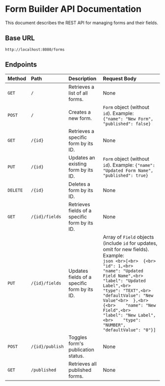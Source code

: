 # Form Builder API Documentation

This document describes the REST API for managing forms and their fields.

## Base URL

`http://localhost:8080/forms`

## Endpoints

| Method | Path                  | Description                                                                                         | Request Body                                                                                                                                                                                                                                                                                                                                                                          |
| :----- |:----------------------| :--------------------------------------------------------------------------------------------------- |:--------------------------------------------------------------------------------------------------------------------------------------------------------------------------------------------------------------------------------------------------------------------------------------------------------------------------------------------------------------------------------------|
| `GET`  | `/`             | Retrieves a list of all forms.                                                                      | None                                                                                                                                                                                                                                                                                                                                                                                  |
| `POST` | `/`             | Creates a new form.                                                                                   | `Form` object (without `id`). Example:<br>`{"name": "New Form", "published": false}`                                                                                                                                                                                                                                                                                                  |
| `GET`  | `/{id}`         | Retrieves a specific form by its ID.                                                                 | None                                                                                                                                                                                                                                                                                                                                                                                  |
| `PUT`  | `/{id}`         | Updates an existing form by its ID.                                                                  | `Form` object (without `id`). Example: `{"name": "Updated Form Name", "published": true}`                                                                                                                                                                                                                                                                                             |
| `DELETE`| `/{id}`         | Deletes a form by its ID.                                                                           | None                                                                                                                                                                                                                                                                                                                                                                                  |
| `GET`  | `/{id}/fields`  | Retrieves fields of a specific form by its ID.                                                       | None                                                                                                                                                                                                                                                                                                                                                                                  |
| `PUT`  | `/{id}/fields`  | Updates fields of a specific form by its ID.                                                       | Array of `Field` objects (include `id` for updates, omit for new fields). Example:<br>```json <br>[<br>  {<br>    "id": 1,<br>    "name": "Updated Field Name",<br>    "label": "Updated Label",<br>    "type": "TEXT",<br>    "defaultValue": "New Value"<br>  },<br>  {<br>    "name": "New Field",<br>    "label": "New Label",<br>    "type": "NUMBER", "defaultValue": "0"}] ``` |
| `POST` | `/{id}/publish` | Toggles form's publication status.                                                                  | None                                                                                                                                                                                                                                                                                                                                                                                  |
| `GET`  | `/published`    | Retrieves all published forms.                                                                      | None                                                                                                                                                                                                                                                                                                                                                                                  |